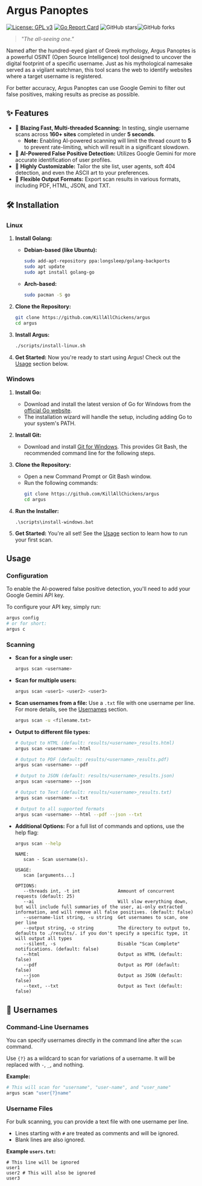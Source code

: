 # Argus Panoptes

[![License: GPL v3](https://img.shields.io/badge/License-GPL_v3-blue.svg)](https://www.gnu.org/licenses/gpl-3.0)
[![Go Report Card](https://goreportcard.com/badge/github.com/KillAllChickens/argus)](https://goreportcard.com/report/github.com/KillAllChickens/argus)
![GitHub stars](https://img.shields.io/github/stars/KillAllChickens/argus?style=social)![GitHub forks](https://img.shields.io/github/forks/KillAllChickens/argus?style=social)

> *"The all-seeing one."*

Named after the hundred-eyed giant of Greek mythology, Argus Panoptes is a powerful OSINT (Open Source Intelligence) tool designed to uncover the digital footprint of a specific username. Just as his mythological namesake served as a vigilant watchman, this tool scans the web to identify websites where a target username is registered.

For better accuracy, Argus Panoptes can use Google Gemini to filter out false positives, making results as precise as possible.

## ✨ Features

*   🚀 **Blazing Fast, Multi-threaded Scanning:** In testing, single username scans across **160+ sites** completed in under **5 seconds**.
    *   **Note:** Enabling AI-powered scanning will limit the thread count to **5** to prevent rate-limiting, which will result in a significant slowdown.
*   🤖 **AI-Powered False Positive Detection:** Utilizes Google Gemini for more accurate identification of user profiles.
*   🔧 **Highly Customizable:** Tailor the site list, user agents, soft 404 detection, and even the ASCII art to your preferences.
*   📄 **Flexible Output Formats:** Export scan results in various formats, including PDF, HTML, JSON, and TXT.

## 🛠️ Installation

### Linux

1.  **Install Golang:**
    *   **Debian-based (like Ubuntu):**
        ```bash
        sudo add-apt-repository ppa:longsleep/golang-backports
        sudo apt update
        sudo apt install golang-go
        ```
    *   **Arch-based:**
        ```bash
        sudo pacman -S go
        ```

2.  **Clone the Repository:**
    ```bash
    git clone https://github.com/KillAllChickens/argus
    cd argus
    ```

3.  **Install Argus:**
    ```bash
    ./scripts/install-linux.sh
    ```

4.  **Get Started:**
    Now you're ready to start using Argus! Check out the [Usage](#usage) section below.

### Windows

1.  **Install Go:**
    *   Download and install the latest version of Go for Windows from the [official Go website](https://go.dev/dl/).
    *   The installation wizard will handle the setup, including adding Go to your system's PATH.

2.  **Install Git:**
    *   Download and install [Git for Windows](https://git-scm.com/download/win). This provides Git Bash, the recommended command line for the following steps.

3.  **Clone the Repository:**
    *   Open a new Command Prompt or Git Bash window.
    *   Run the following commands:
        ```bash
        git clone https://github.com/KillAllChickens/argus
        cd argus
        ```

4.  **Run the Installer:**
    ```batch
    .\scripts\install-windows.bat
    ```

5.  **Get Started:**
    You're all set! See the [Usage](#usage) section to learn how to run your first scan.

## Usage

### Configuration

To enable the AI-powered false positive detection, you'll need to add your Google Gemini API key.

To configure your API key, simply run:
```bash
argus config
# or for short:
argus c
```

### Scanning

*   **Scan for a single user:**
    ```bash
    argus scan <username>
    ```

*   **Scan for multiple users:**
    ```bash
    argus scan <user1> <user2> <user3>
    ```

*   **Scan usernames from a file:**
    Use a `.txt` file with one username per line. For more details, see the [Usernames](#usernames) section.
    ```bash
    argus scan -u <filename.txt>
    ```

*   **Output to different file types:**
    ```bash
    # Output to HTML (default: results/<username>_results.html)
    argus scan <username> --html

    # Output to PDF (default: results/<username>_results.pdf)
    argus scan <username> --pdf

    # Output to JSON (default: results/<username>_results.json)
    argus scan <username> --json

    # Output to Text (default: results/<username>_results.txt)
    argus scan <username> --txt

    # Output to all supported formats
    argus scan <username> --html --pdf --json --txt
    ```

*   **Additional Options:**
    For a full list of commands and options, use the help flag:
    ```bash
    argus scan --help
    ```
    ```
    NAME:
       scan - Scan username(s).

    USAGE:
       scan [arguments...]

    OPTIONS:
       --threads int, -t int              Ammount of concurrent requests (default: 25)
       --ai                               Will slow everything down, but will include full summaries of the user, ai-only extracted information, and will remove all false positives. (default: false)
       --username-list string, -u string  Get usernames to scan, one per line
       --output string, -o string         The directory to output to, defaults to ./results/. if you don't specify a specific type, it will output all types
       --silent, -s                       Disable "Scan Complete" notifications. (default: false)
       --html                             Output as HTML (default: false)
       --pdf                              Output as PDF (default: false)
       --json                             Output as JSON (default: false)
       --text, --txt                      Output as Text (default: false)
    ```

## 📝 Usernames

### Command-Line Usernames

You can specify usernames directly in the command line after the `scan` command.

Use `{?}` as a wildcard to scan for variations of a username. It will be replaced with `-`, `_`, and nothing.

**Example:**
```bash
# This will scan for "username", "user-name", and "user_name"
argus scan "user{?}name"
```

### Username Files

For bulk scanning, you can provide a text file with one username per line.

*   Lines starting with `#` are treated as comments and will be ignored.
*   Blank lines are also ignored.

**Example `users.txt`:**
```
# This line will be ignored
user1
user2 # This will also be ignored
user3
```
